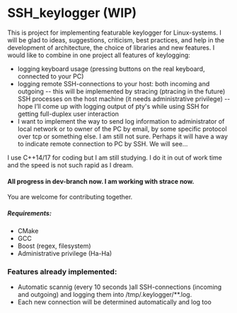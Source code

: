 # SSH_keylogger (WIP)

This is project for implementing featurable keylogger for Linux-systems. I will be glad to ideas, suggestions, criticism, best practices, and help in the development of architecture, the choice of libraries and new features.
I would like to combine in one project all features of keylogging:
 - logging keyboard usage (pressing buttons on the real keyboard, connected to your PC)
 - logging remote SSH-connections to your host: both incoming and outgoing
 -- this will be implemented by stracing (ptracing in the future) SSH processes on the host machine (it needs administrative privilege)
 -- hope I’ll come up with logging output of pty's while using SSH for getting full-duplex user interaction
 - I want to implement the way to send log information to administrator of local network or to owner of the PC by email, by some specific protocol over tcp or something else. I am still not sure. Perhaps it will have a way to indicate remote connection to PC by SSH. We will see...

I use C++14/17 for coding but I am still studying. I do it in out of work time and the speed is not such rapid as I dream. 
#### All progress in dev-branch now. I am working with strace now.

You are welcome for contributing together.

##### Requirements:
 - CMake
 - GCC
 - Boost (regex, filesystem)
 - Administrative privilege (Ha-Ha)

### Features already implemented:
 - Automatic scannig (every 10 seconds )all SSH-connections (incoming and outgoing) and logging them into /tmp/.keylogger/**.log.
 - Each new connection will be determined automatically and log too
